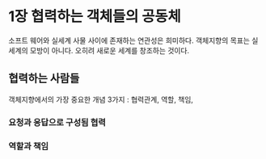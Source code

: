 # 1장 협력하는 객체들의 공동체

소프트 웨어와 실세계 사물 사이에 존재하는 연관성은 희미하다.
객체지향의 목표는 실세계의 모방이 아니다. 오히려 새로운 세계를 창조하는 것이다. 

## 협력하는 사람들
객체지향에서의 가장 중요한 개념 3가지 : 협력관계, 역할, 책임, 

### 요청과 응답으로 구성됨 협력

### 역할과 책임

